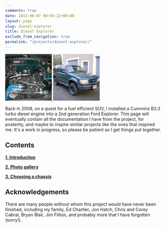 ```yaml
---
comments: true
date: 2013-06-07 00:05:22+00:00
layout: page
slug: diesel-explorer
title: Diesel Explorer
exclude_from_navigation: true
permalink: "/projects/diesel-explorer/"
---
```


<a href="/images/diesel-explorer-engine-bay.jpg">
<img class="float-right" src="/images/diesel-explorer-engine-bay-150x150.jpg">
</a>

<a href="/images/diesel-explorer-exterior.jpg">
<img class="float-right" src="/images/diesel-explorer-exterior-150x150.jpg">
</a>

Back in 2008, on a quest for a fuel efficient SUV, I installed a Cummins B3.3
turbo diesel engine into a 2nd generation Ford Explorer. This page will
eventually contain all the documentation I have from the project, for posterity,
and maybe to inspire similar projects like the ones that inspired me. It's a
work in progress, so please be patient as I get things put together.


## Contents

[**1. Introduction**](/projects/diesel-explorer/introduction)

[**2. Photo gallery**](/projects/diesel-explorer/photo-gallery)

[**3. Choosing a
chassis**](/projects/diesel-explorer/choosing-a-chassis)


## Acknowledgements

There are many people without whom this project would have never been finished,
including my family, Ed Chartier, Jon Hatch, Chris and Corey Cabral, Bryan
Blair, Jim Fillion, and probably more that I have forgotten (sorry!).
